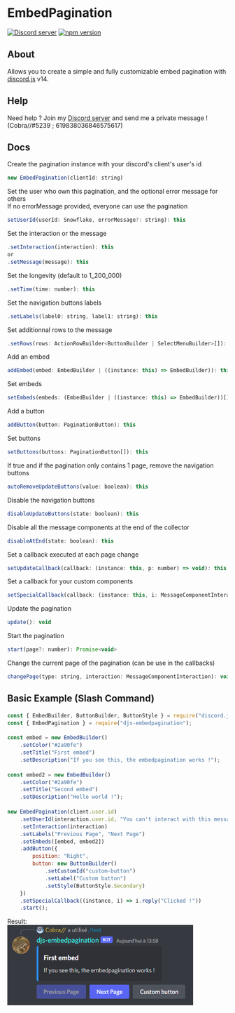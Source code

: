 # EmbedPagination

<p>
    <a href="https://discord.gg/d8DTUfT"><img src="https://img.shields.io/discord/687287209300197566?color=5865F2&logo=discord&logoColor=white" alt="Discord server"/></a>
    <a href="https://www.npmjs.com/package/djs-embedpagination"><img src="https://img.shields.io/npm/v/djs-embedpagination.svg?maxAge=3600" alt="npm version"/></a>
</p>

## About
Allows you to create a simple and fully customizable embed pagination with [discord.js](https://github.com/discordjs/discord.js/) v14.

## Help
Need help ? Join my [Discord server](https://discord.gg/d8DTUfT) and send me a private message ! (Cobra//#5239 ; 619838036846575617)

## Docs
Create the pagination instance with your discord's client's user's id
```js
new EmbedPagination(clientId: string)
```

Set the user who own this pagination, and the optional error message for others
<br>If no errorMessage provided, everyone can use the pagination
```js
setUserId(userId: Snowflake, errorMessage?: string): this
```

Set the interaction or the message
```js
.setInteraction(interaction): this
or
.setMessage(message): this
```

Set the longevity (default to 1_200_000)
```js
.setTime(time: number): this
```

Set the navigation buttons labels
```js
.setLabels(label0: string, label1: string): this
```

Set additionnal rows to the message
```js
.setRows(rows: ActionRowBuilder<ButtonBuilder | SelectMenuBuilder>[]): this
```

Add an embed
```js
addEmbed(embed: EmbedBuilder | ((instance: this) => EmbedBuilder)): this
```

Set embeds
```js
setEmbeds(embeds: (EmbedBuilder | ((instance: this) => EmbedBuilder))[]): this
```

Add a button
```js
addButton(button: PaginationButton): this
```

Set buttons
```js
setButtons(buttons: PaginationButton[]): this
```

If true and if the pagination only contains 1 page, remove the navigation buttons
```js
autoRemoveUpdateButtons(value: boolean): this
```

Disable the navigation buttons
```js
disableUpdateButtons(state: boolean): this
```

Disable all the message components at the end of the collector
```js
disableAtEnd(state: boolean): this
```

Set a callback executed at each page change
```js
setUpdateCallback(callback: (instance: this, p: number) => void): this
```

Set a callback for your custom components
```js
setSpecialCallback(callback: (instance: this, i: MessageComponentInteraction | SelectMenuInteraction) => void): this
```

Update the pagination
```js
update(): void
```

Start the pagination
```js
start(page?: number): Promise<void>
```

Change the current page of the pagination (can be use in the callbacks)
```js
changePage(type: string, interaction: MessageComponentInteraction): void
```

## Basic Example (Slash Command)
```js
const { EmbedBuilder, ButtonBuilder, ButtonStyle } = require("discord.js");
const { EmbedPagination } = require("djs-embedpagination");

const embed = new EmbedBuilder()
    .setColor("#2a90fe")
    .setTitle("First embed")
    .setDescription("If you see this, the embedpagination works !");

const embed2 = new EmbedBuilder()
    .setColor("#2a90fe")
    .setTitle("Second embed")
    .setDescription("Hello world !");

new EmbedPagination(client.user.id)
    .setUserId(interaction.user.id, "You can't interact with this message !")
    .setInteraction(interaction)
    .setLabels("Previous Page", "Next Page")
    .setEmbeds([embed, embed2])
    .addButton({
        position: "Right",
        button: new ButtonBuilder()
            .setCustomId("custom-button")
            .setLabel("Custom button")
            .setStyle(ButtonStyle.Secondary)
    })
    .setSpecialCallback((instance, i) => i.reply("Clicked !"))
    .start();
```
Result:
<br><img src="./example.png">
